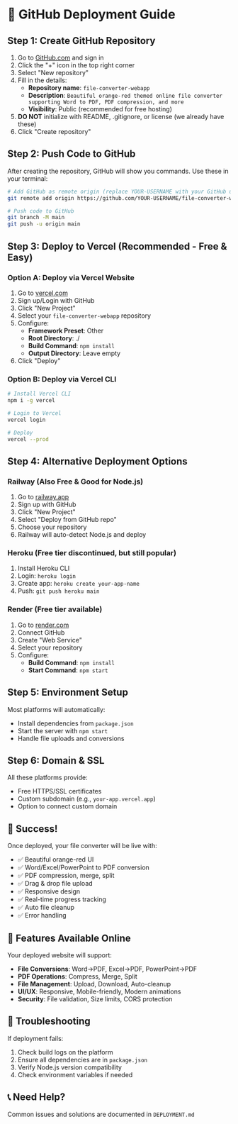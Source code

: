 # 🚀 GitHub Deployment Guide

## Step 1: Create GitHub Repository

1. Go to [GitHub.com](https://github.com) and sign in
2. Click the "+" icon in the top right corner
3. Select "New repository"
4. Fill in the details:
   - **Repository name**: `file-converter-webapp`
   - **Description**: `Beautiful orange-red themed online file converter supporting Word to PDF, PDF compression, and more`
   - **Visibility**: Public (recommended for free hosting)
5. **DO NOT** initialize with README, .gitignore, or license (we already have these)
6. Click "Create repository"

## Step 2: Push Code to GitHub

After creating the repository, GitHub will show you commands. Use these in your terminal:

```bash
# Add GitHub as remote origin (replace YOUR-USERNAME with your GitHub username)
git remote add origin https://github.com/YOUR-USERNAME/file-converter-webapp.git

# Push code to GitHub
git branch -M main
git push -u origin main
```

## Step 3: Deploy to Vercel (Recommended - Free & Easy)

### Option A: Deploy via Vercel Website
1. Go to [vercel.com](https://vercel.com)
2. Sign up/Login with GitHub
3. Click "New Project"
4. Select your `file-converter-webapp` repository
5. Configure:
   - **Framework Preset**: Other
   - **Root Directory**: ./
   - **Build Command**: `npm install`
   - **Output Directory**: Leave empty
6. Click "Deploy"

### Option B: Deploy via Vercel CLI
```bash
# Install Vercel CLI
npm i -g vercel

# Login to Vercel
vercel login

# Deploy
vercel --prod
```

## Step 4: Alternative Deployment Options

### Railway (Also Free & Good for Node.js)
1. Go to [railway.app](https://railway.app)
2. Sign up with GitHub
3. Click "New Project"
4. Select "Deploy from GitHub repo"
5. Choose your repository
6. Railway will auto-detect Node.js and deploy

### Heroku (Free tier discontinued, but still popular)
1. Install Heroku CLI
2. Login: `heroku login`
3. Create app: `heroku create your-app-name`
4. Push: `git push heroku main`

### Render (Free tier available)
1. Go to [render.com](https://render.com)
2. Connect GitHub
3. Create "Web Service"
4. Select your repository
5. Configure:
   - **Build Command**: `npm install`
   - **Start Command**: `npm start`

## Step 5: Environment Setup

Most platforms will automatically:
- Install dependencies from `package.json`
- Start the server with `npm start`
- Handle file uploads and conversions

## Step 6: Domain & SSL

All these platforms provide:
- Free HTTPS/SSL certificates
- Custom subdomain (e.g., `your-app.vercel.app`)
- Option to connect custom domain

## 🎉 Success!

Once deployed, your file converter will be live with:
- ✅ Beautiful orange-red UI
- ✅ Word/Excel/PowerPoint to PDF conversion
- ✅ PDF compression, merge, split
- ✅ Drag & drop file upload
- ✅ Responsive design
- ✅ Real-time progress tracking
- ✅ Auto file cleanup
- ✅ Error handling

## 📱 Features Available Online

Your deployed website will support:
- **File Conversions**: Word→PDF, Excel→PDF, PowerPoint→PDF
- **PDF Operations**: Compress, Merge, Split
- **File Management**: Upload, Download, Auto-cleanup
- **UI/UX**: Responsive, Mobile-friendly, Modern animations
- **Security**: File validation, Size limits, CORS protection

## 🔧 Troubleshooting

If deployment fails:
1. Check build logs on the platform
2. Ensure all dependencies are in `package.json`
3. Verify Node.js version compatibility
4. Check environment variables if needed

## 📞 Need Help?

Common issues and solutions are documented in `DEPLOYMENT.md`
